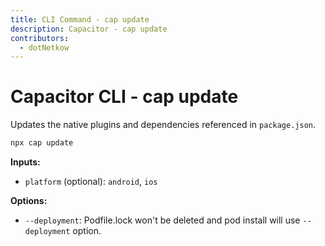 ```yaml
---
title: CLI Command - cap update
description: Capacitor - cap update
contributors:
  - dotNetkow
---
```


# Capacitor CLI - cap update

Updates the native plugins and dependencies referenced in `package.json`.

```bash
npx cap update
```

<strong>Inputs:</strong>

- `platform` (optional): `android`, `ios`

<strong>Options:</strong>

- `--deployment`: Podfile.lock won't be deleted and pod install will use `--deployment` option.
